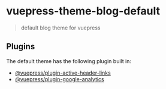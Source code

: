 # vuepress-theme-blog-default

> default blog theme for vuepress

## Plugins

The default theme has the following plugin built in:

- [@vuepress/plugin-active-header-links](https://github.com/vuejs/vuepress/tree/master/packages/@vuepress/plugin-active-header-links)
- [@vuepress/plugin-google-analytics](https://github.com/vuejs/vuepress/tree/master/packages/%40vuepress/plugin-google-analytics)
